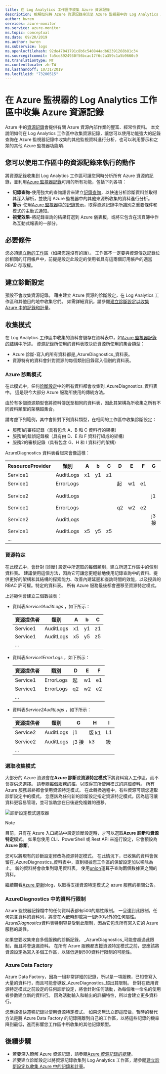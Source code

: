 ```yaml
---
title: 在 Log Analytics 工作區中收集 Azure 資源記錄
description: 瞭解如何將 Azure 資源記錄串流至 Azure 監視器中的 Log Analytics 工作區。
author: bwren
services: azure-monitor
ms.service: azure-monitor
ms.topic: conceptual
ms.date: 09/20/2019
ms.author: bwren
ms.subservice: logs
ms.openlocfilehash: 92de47041791c8b6c540844adb62391268b81c34
ms.sourcegitcommit: fa5ce8924930f56bcac17f6c2a359c1a5b9660c9
ms.translationtype: MT
ms.contentlocale: zh-TW
ms.lasthandoff: 10/31/2019
ms.locfileid: "73200515"
---
```

# <a name="collect-azure-resource-logs-in-log-analytics-workspace-in-azure-monitor"></a>在 Azure 監視器的 Log Analytics 工作區中收集 Azure 資源記錄
Azure 中的[資源記錄](resource-logs-overview.md)會提供有關 Azure 資源內部作業的豐富、經常性資料。 本文說明如何在 Log Analytics 工作區中收集資源記錄，讓您可以使用功能強大的記錄查詢在 Azure 監視器記錄中收集的其他監視資料進行分析，也可以利用警示和之類的其他 Azure 監視器功能項. 


## <a name="what-you-can-do-with-resource-logs-in-a-workspace"></a>您可以使用工作區中的資源記錄來執行的動作
將資源記錄收集到 Log Analytics 工作區可讓您同時分析所有 Azure 資源的記錄，並利用[Azure 監視器記錄](data-platform-logs.md)可用的所有功能，包括下列各項：

* **記錄查詢**-使用強大的查詢語言來建立[記錄查詢](../log-query/log-query-overview.md)，以快速分析診斷資料並取得其深入解析，並使用 Azure 監視器中的其他來源所收集的資料進行分析。
* **警示**-使用[Azure 監視器中的記錄警示](alerts-log.md)，取得資源記錄中所識別之重要條件和模式的主動式通知。
* **視覺效果**-將記錄查詢的結果釘選到 Azure 儀表板，或將它包含在活頁簿中作為互動式報表的一部分。

## <a name="prerequisites"></a>必要條件
您必須[建立新的工作區](../learn/quick-create-workspace.md)（如果您還沒有的話）。 工作區不一定要與資源傳送記錄位於相同的訂用帳戶中，前提是設定此設定的使用者具有這兩個訂用帳戶的適當 RBAC 存取權。

## <a name="create-a-diagnostic-setting"></a>建立診斷設定
預設不會收集資源記錄。 藉由建立 Azure 資源的診斷設定，在 Log Analytics 工作區和其他目的地中收集它們。 如需詳細資訊，請參閱[建立診斷設定以收集 Azure 中的記錄和計量](diagnostic-settings.md)。

## <a name="collection-mode"></a>收集模式
在 Log Analytics 工作區中收集的資料會儲存在資料表中，如[Azure 監視器記錄的結構](../log-query/logs-structure.md)中所述。 資源記錄所使用的資料表取決於資源所使用的集合類型：

- Azure 診斷-寫入的所有資料都是_AzureDiagnostics_資料表。
- 資源特有的資料會針對資源的每個類別目錄寫入個別的資料表。

### <a name="azure-diagnostics-mode"></a>Azure 診斷模式 
在此模式中，任何[診斷設定](diagnostic-settings.md)中的所有資料都會收集到_AzureDiagnostics_資料表中。 這是現今大部分 Azure 服務所使用的傳統方法。

由於有多個資源類型會將資料傳送至相同的資料表，因此其架構為所收集之所有不同資料類型的架構超集合。

請考慮下列範例，其中會針對下列資料類型，在相同的工作區中收集診斷設定：

- 服務1的審核記錄（具有包含 A、B 和 C 資料行的架構）  
- 服務1的錯誤記錄檔（具有由 D、E 和 F 資料行組成的架構）  
- 服務2的審核記錄（具有包含 G、H 和 I 資料行的架構）  

AzureDiagnostics 資料表看起來會像這樣：  

| ResourceProvider    | 類別     | A  | b  | C  | D  | E  | F  | G  | H  | I  |
| -- | -- | -- | -- | -- | -- | -- | -- | -- | -- | -- |
| Service1 | AuditLogs    | x1 | y1 | z1 |    |    |    |    |    |    |
| Service1 | ErrorLogs    |    |    |    | 起 | w1 | e1 |    |    |    |
| Service2 | AuditLogs    |    |    |    |    |    |    | j1 | 版 k1 | L1 |
| Service1 | ErrorLogs    |    |    |    | q2 | w2 | e2 |    |    |    |
| Service2 | AuditLogs    |    |    |    |    |    |    | j3 接 | k3 | 級 |
| Service1 | AuditLogs    | x5 | y5 | z5 |    |    |    |    |    |    |
| ... |

### <a name="resource-specific"></a>資源特定
在此模式中，會針對 [診斷] 設定中所選取的每個類別，建立所選工作區中的個別資料表。 建議使用這個方法，因為它可讓您更輕鬆地使用記錄查詢中的資料、提供更好的架構和其結構的探索能力、改善內建延遲和查詢時間的效能，以及授與的 RBAC 許可權。特定的資料表。 所有 Azure 服務最後都會遷移至資源特定模式。 

上述範例會建立三個數據表：
 
- 資料表*Service1AuditLogs* ，如下所示：

    | 資源提供者 | 類別 | A | b | C |
    | -- | -- | -- | -- | -- |
    | Service1 | AuditLogs | x1 | y1 | z1 |
    | Service1 | AuditLogs | x5 | y5 | z5 |
    | ... |

- 資料表*Service1ErrorLogs* ，如下所示：  

    | 資源提供者 | 類別 | D | E | F |
    | -- | -- | -- | -- | -- | 
    | Service1 | ErrorLogs |  起 | w1 | e1 |
    | Service1 | ErrorLogs |  q2 | w2 | e2 |
    | ... |

- 資料表*Service2AuditLogs* ，如下所示：  

    | 資源提供者 | 類別 | G | H | I |
    | -- | -- | -- | -- | -- |
    | Service2 | AuditLogs | j1 | 版 k1 | L1|
    | Service2 | AuditLogs | j3 接 | k3 | 級|
    | ... |



### <a name="select-the-collection-mode"></a>選取收集模式
大部分的 Azure 資源會在**Azure 診斷**或**資源特定模式下**將資料寫入工作區，而不會提供您選擇。 請參閱[每個服務的檔](diagnostic-logs-schema.md)，以取得其所使用模式的詳細資料。 所有 Azure 服務最終都會使用資源特定模式。 在此轉換過程中，有些資源可讓您選取診斷設定中的模式。 您應該為任何新的診斷設定指定資源特定模式，因為這可讓資料更容易管理，並可協助您在日後避免複雜的遷移。
  
   ![診斷設定模式選取器](media/resource-logs-collect-workspace/diagnostic-settings-mode-selector.png)




> [!NOTE]
> 目前，只有在 Azure 入口網站中設定診斷設定時，才可以選取**Azure 診斷**和**資源特定**模式。 如果您使用 CLI、PowerShell 或 Rest API 來進行設定，它會預設為**Azure 診斷**。

您可以將現有的診斷設定修改為資源特定模式。 在此情況下，已收集的資料會保留在_AzureDiagnostics_資料表中，直到根據您工作區的保留設定加以移除為止。 新的資料將會收集到專用資料表。 使用[union](https://docs.microsoft.com/azure/kusto/query/unionoperator)運算子查詢兩個數據表之間的資料。

繼續觀看[Azure 更新](https://azure.microsoft.com/updates/)blog，以取得支援資源特定模式之 azure 服務的相關公告。

### <a name="column-limit-in-azurediagnostics"></a>AzureDiagnostics 中的資料行限制
Azure 監視器記錄檔中的任何資料表都有500的屬性限制。 一旦達到此限制，任何包含資料的資料列，將會在內嵌時卸載第一個500以外的任何屬性。 *AzureDiagnostics*資料表特別容易受到此限制，因為它包含所有寫入它的 Azure 服務的屬性。

如果您要收集來自多個服務的診斷記錄， _AzureDiagnostics_可能會超過此限制，而且將會遺漏資料。 在所有 Azure 服務都支援資源特定模式之前，您應該將資源設定為寫入多個工作區，以降低達到500資料行限制的可能性。

### <a name="azure-data-factory"></a>Azure Data Factory
Azure Data Factory，因為一組非常詳細的記錄，所以是一項服務，已知會寫入大量的資料行，而且可能會導致_AzureDiagnostics_超出其限制。 針對在啟用資源特定模式之前設定的任何診斷設定，將會針對任何活動，為每個唯一命名的使用者參數建立新的資料行。 因為活動輸入和輸出的詳細特性，所以會建立更多資料行。
 
您應該儘快遷移記錄以使用資源特定模式。 如果您無法立即這麼做，暫時的替代方法是將 Azure Data Factory 的記錄隔離到自己的工作區，以將這些記錄的機率降到最低，進而影響您工作區中所收集的其他記錄類型。


## <a name="next-steps"></a>後續步驟

* 若要深入瞭解 Azure 資源記錄，請參閱[Azure 資源記錄的總覽](resource-logs-overview.md)。
* 若要建立診斷設定以將資源記錄收集到 Log Analytics 工作區，請參閱[建立診斷設定以收集 Azure 中的記錄和計量](diagnostic-settings.md)。
